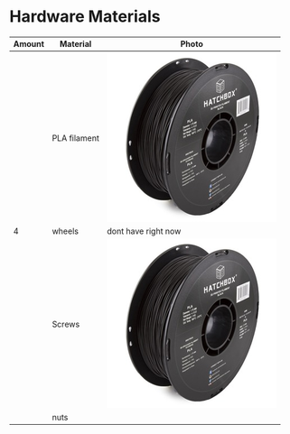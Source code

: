 # Hardware Materials

| Amount | Material | Photo|
| --- | --- | --- |
|  | PLA filament | ![Icon](https://github.com/tecnoplasma/2EZ/blob/18c600d587022edf658d517c4f1a2ea21c6acb04/71ZgqHSYaFL.jpg) |
| 4 | wheels | dont have right now |
|  | Screws | ![Icon](https://github.com/tecnoplasma/2EZ/blob/570db655d2bf29214a8beadf39d7ba99fd844f63/71ZgqHSYaFL.jpg) | 
|  | nuts |  |
